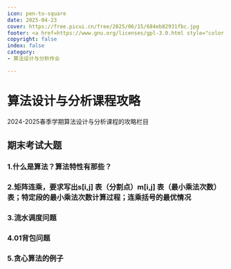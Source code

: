 ```yaml
---
icon: pen-to-square
date: 2025-04-23
cover: https://free.picui.cn/free/2025/06/15/684eb82931fbc.jpg
footer: <a href=https://www.gnu.org/licenses/gpl-3.0.html style="color:#808080"> GPL-3.0 Licensed </a> | Copyright © 2025-present <a href="https://github.com/GALA-Lin" style="color:#808080">GALA-Lin</a>
copyright: false
index: false
category:
- 算法设计与分析作业

---
```

<Catalog />

# 算法设计与分析课程攻略

2024-2025春季学期算法设计与分析课程的攻略栏目


## 期末考试大题

### 1.什么是算法？算法特性有那些？
### 2.矩阵连乘，要求写出s[i,j] 表（分割点）m[i,j] 表（最小乘法次数）表；特定段的最小乘法次数计算过程；连乘括号的最优情况
### 3.流水调度问题
### 4.01背包问题
### 5.贪心算法的例子